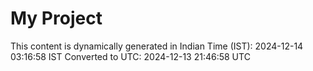 # My Project

This content is dynamically generated in Indian Time (IST): 2024-12-14 03:16:58 IST
Converted to UTC: 2024-12-13 21:46:58 UTC
